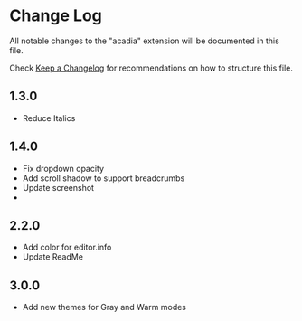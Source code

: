 # Change Log
All notable changes to the "acadia" extension will be documented in this file.

Check [Keep a Changelog](http://keepachangelog.com/) for recommendations on how to structure this file.

## 1.3.0
- Reduce Italics

## 1.4.0
- Fix dropdown opacity
- Add scroll shadow to support breadcrumbs
- Update screenshot
-

## 2.2.0
- Add color for editor.info
- Update ReadMe

## 3.0.0
- Add new themes for Gray and Warm modes
